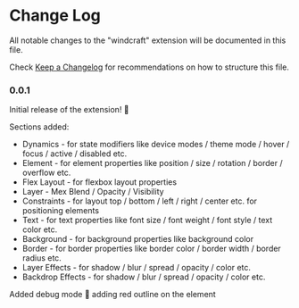 # Change Log

All notable changes to the "windcraft" extension will be documented in this file.

Check [Keep a Changelog](http://keepachangelog.com/) for recommendations on how to structure this file.

### 0.0.1

Initial release of the extension! 🚀

Sections added:
* Dynamics - for state modifiers like device modes / theme mode / hover / focus / active / disabled etc.
* Element - for element properties like position / size / rotation / border / overflow etc.
* Flex Layout - for flexbox layout properties
* Layer - Mex Blend  / Opacity / Visibility
* Constraints - for layout top / bottom / left / right / center etc. for positioning elements
* Text - for text properties like font size / font weight / font style / text color etc.
* Background - for background properties like background color
* Border - for border properties like border color / border width / border radius etc.
* Layer Effects - for shadow / blur / spread / opacity / color etc.
* Backdrop Effects - for shadow / blur / spread / opacity / color etc.

Added debug mode 🐞 adding red outline on the element